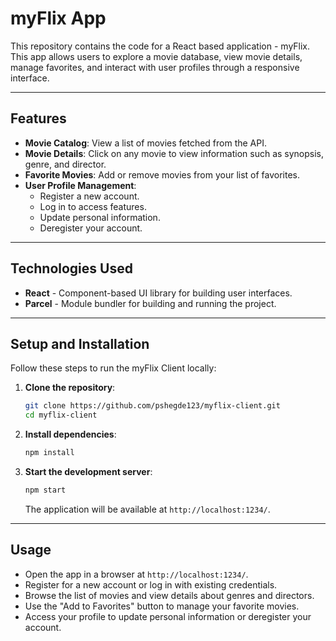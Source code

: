 # myFlix App 

This repository contains the code for a React based application - myFlix. This app allows users to explore a movie database, view movie details, manage favorites, and interact with user profiles through a responsive interface.

---

## Features
- **Movie Catalog**: View a list of movies fetched from the API.
- **Movie Details**: Click on any movie to view information such as synopsis, genre, and director.
- **Favorite Movies**: Add or remove movies from your list of favorites.
- **User Profile Management**:
  - Register a new account.
  - Log in to access features.
  - Update personal information.
  - Deregister your account.

---

## Technologies Used
- **React** - Component-based UI library for building user interfaces.
- **Parcel** - Module bundler for building and running the project.

---

## Setup and Installation
Follow these steps to run the myFlix Client locally:

1. **Clone the repository**:
   ```bash
   git clone https://github.com/pshegde123/myflix-client.git
   cd myflix-client
   ```

2. **Install dependencies**:
   ```bash
   npm install
   ```

3. **Start the development server**:
   ```bash
   npm start
   ```
   The application will be available at `http://localhost:1234/`.
---

## Usage
- Open the app in a browser at `http://localhost:1234/`.
- Register for a new account or log in with existing credentials.
- Browse the list of movies and view details about genres and directors.
- Use the "Add to Favorites" button to manage your favorite movies.
- Access your profile to update personal information or deregister your account.
